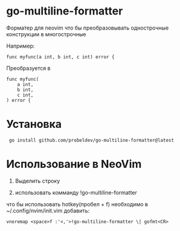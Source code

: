 # go-multiline-formatter

Форматер для neovim что бы преобразовывать однострочные конструкции в многострочные

Например:

    func myfunc(a int, b int, c int) error {

Преобразуется в 

    func myfunc(
        a int,
        b int,
        c int,
    ) error {


# Установка

     go install github.com/probeldev/go-multiline-formatter@latest

# Использование в NeoVim

1. Выделить строку

2. использовать комманду !go-multiline-formatter 

что бы использовать hotkey(пробел + f) необходимо в ~/.config/nvim/init.vim добавить:

    vnoremap <space>f :'<,'>!go-multiline-formatter \| gofmt<CR>



